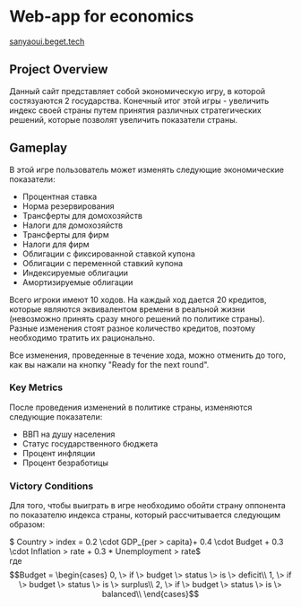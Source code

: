 # Web-app for economics

[sanyaoui.beget.tech](http://sanyaoui.beget.tech/login/index.php)

## Project Overview

Данный сайт представляет собой экономическую игру, в которой состязуаются 2 государства. Конечный итог этой игры - увеличить индекс своей страны путем принятия различных стратегических решений, которые позволят увеличить показатели страны. 

## Gameplay

В этой игре пользователь может изменять следующие экономические показатели:

- Процентная ставка
- Норма резервирования
- Трансферты для домохозяйств
- Налоги для домохозяйств
- Трансферты для фирм
- Налоги для фирм
- Облигации с фиксированной ставкой купона
- Облигации с переменной ставкий купона
- Индексируемые облигации
- Амортизируемые облигации


Всего игроки имеют 10 ходов. На каждый ход дается 20 кредитов, которые являются эквивалентом времени в реальной жизни (невозможно принять сразу много решений по политике страны). Разные изменения стоят разное количество кредитов, поэтому необходимо тратить их рационально. 

Все изменения, проведенные в течение хода, можно отменить до того, как вы нажали на кнопку "Ready for the next round".
### Key Metrics

После проведения изменений в политике страны, изменяются следующие показатели:

- ВВП на душу населения
- Статус государственного бюджета
- Процент инфляции
- Процент безработицы

### Victory Conditions

Для того, чтобы выиграть в игре необходимо обойти страну оппонента по показателю индекса страны, который рассчитывается следующим образом:

$ Country \> index = 0.2 \cdot GDP_{per \> capita}+ 0.4 \cdot Budget + 0.3 \cdot Inflation \> rate + 0.3 * Unemployment \> rate$ \
где 
$$Budget = \begin{cases} 
0, \> if \> budget \> status \> is \> deficit\\
1, \> if \> budget \> status \> is \> surplus\\
2, \> if \> budget \> status \> is \> balanced\\
\end{cases}$$

